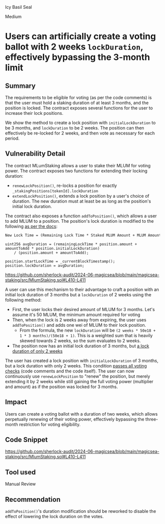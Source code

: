 Icy Basil Seal

Medium

# Users can artificially create a voting ballot with 2 weeks `lockDuration`, effectively bypassing the 3-month limit

## Summary

The requirements to be eligible for voting (as per the code comments) is that the user must hold a staking duration of at least 3 months, and the position is locked. The contract exposes several functions for the user to increase their lock positions.

We show the method to create a lock position with `initialLockDuration` to be 3 months, and `lockDuration` to be 2 weeks. The position can then effectively be re-locked for 2 weeks, and then vote as necessary for each period.

## Vulnerability Detail

The contract MLumStaking allows a user to stake their MLUM for voting power. The contract exposes two functions for extending their locking duration:
- `renewLockPosition()`, re-locks a position for exactly `_stakingPositions[tokenId].lockDuration`
- `extendLockPosition()`, extends a lock position by a user's choice of duration. The new duration must at least be as long as the position's initial lock duration.

The contract also exposes a function `addToPosition()`, which allows a user to add MLUM to a position. The position's lock duration is modified to the following [as per the docs](https://docs.magicsea.finance/protocol/magic/magic-lum-staking):

```txt
New Lock Time = (Remaining Lock Time * Staked MLUM Amount + MLUM Amount to add * Initial Lock Duration) / (MLUM Staked Amount + MLUM Amount to add)
```

```solidity
uint256 avgDuration = (remainingLockTime * position.amount + amountToAdd * position.initialLockDuration)
    / (position.amount + amountToAdd);

position.startLockTime = _currentBlockTimestamp();
position.lockDuration = avgDuration;
```

https://github.com/sherlock-audit/2024-06-magicsea/blob/main/magicsea-staking/src/MlumStaking.sol#L410-L411

A user can use this mechanism to their advantage to craft a position with an initial lock duration of 3 months but a `lockDuration` of 2 weeks using the following method:
- First, the user locks their desired amount of MLUM for 3 months. Let's assume it's 50 MLUM, the minimum amount required for voting
- Then, when the lock is 2 weeks away from expiring, the user uses `addToPosition()` and adds one wei of MLUM to their lock position.
    - From the formula, the new `lockDuration` will be `(2 weeks * 50e18 + 1 * 3 months)/(50e18 + 1)`. This is a weighted sum that is heavily skewed towards 2 weeks, so the sum evaluates to 2 weeks.
- The position now has an initial lock duration of 3 months, but [a lock duration of only 2 weeks](https://github.com/sherlock-audit/2024-06-magicsea/blob/main/magicsea-staking/src/MlumStaking.sol#L414)

The user has created a lock position with `initialLockDuration` of 3 months, but a lock duration with only 2 weeks. This condition [passes all voting checks](https://github.com/sherlock-audit/2024-06-magicsea/blob/main/magicsea-staking/src/Voter.sol#L171-L177) (code comments and the code itself). The user can now continuously use `renewLockPosition` to "renew" the position, but merely extending it by 2 weeks while still gaining the full voting power (multiplier and amount) as if the position was locked for 3 months.

## Impact

Users can create a voting ballot with a duration of two weeks, which allows perpetually renewing of their voting power, effectively bypassing the three-month restriction for voting eligibility.

## Code Snippet

https://github.com/sherlock-audit/2024-06-magicsea/blob/main/magicsea-staking/src/MlumStaking.sol#L410-L411

## Tool used

Manual Review

## Recommendation

`addToPosition()`'s duration modification should be reworked to disable the effect of lowering the lock duration on the votes.

